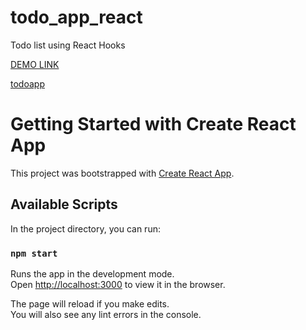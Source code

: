 # todo_app_react
Todo list using React Hooks

[DEMO LINK](http://Inna-Golovina.github.io/todo_app_react)

[todoapp](./public/todos_demo.png)

# Getting Started with Create React App

This project was bootstrapped with [Create React App](https://github.com/facebook/create-react-app).

## Available Scripts

In the project directory, you can run:

### `npm start`

Runs the app in the development mode.\
Open [http://localhost:3000](http://localhost:3000) to view it in the browser.

The page will reload if you make edits.\
You will also see any lint errors in the console.
